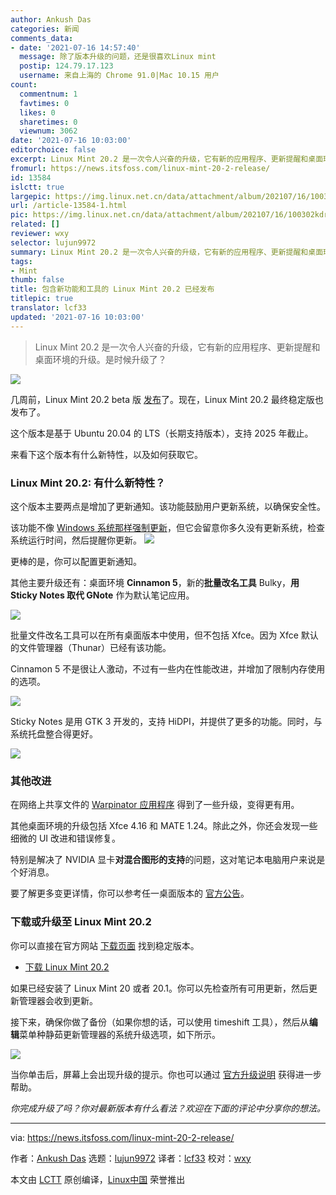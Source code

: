 ```yaml
---
author: Ankush Das
categories: 新闻
comments_data:
- date: '2021-07-16 14:57:40'
  message: 除了版本升级的问题，还是很喜欢Linux mint
  postip: 124.79.17.123
  username: 来自上海的 Chrome 91.0|Mac 10.15 用户
count:
  commentnum: 1
  favtimes: 0
  likes: 0
  sharetimes: 0
  viewnum: 3062
date: '2021-07-16 10:03:00'
editorchoice: false
excerpt: Linux Mint 20.2 是一次令人兴奋的升级，它有新的应用程序、更新提醒和桌面环境的升级。是时候升级了？
fromurl: https://news.itsfoss.com/linux-mint-20-2-release/
id: 13584
islctt: true
largepic: https://img.linux.net.cn/data/attachment/album/202107/16/100302kdrb94200g5y8gyy.jpg
url: /article-13584-1.html
pic: https://img.linux.net.cn/data/attachment/album/202107/16/100302kdrb94200g5y8gyy.jpg.thumb.jpg
related: []
reviewer: wxy
selector: lujun9972
summary: Linux Mint 20.2 是一次令人兴奋的升级，它有新的应用程序、更新提醒和桌面环境的升级。是时候升级了？
tags:
- Mint
thumb: false
title: 包含新功能和工具的 Linux Mint 20.2 已经发布
titlepic: true
translator: lcf33
updated: '2021-07-16 10:03:00'
---
```



> 
> Linux Mint 20.2 是一次令人兴奋的升级，它有新的应用程序、更新提醒和桌面环境的升级。是时候升级了？
> 
> 
> 


![](https://img.linux.net.cn/data/attachment/album/202107/16/100302kdrb94200g5y8gyy.jpg)


几周前，Linux Mint 20.2 beta 版 [发布](https://news.itsfoss.com/linux-mint-20-2-beta-release/)了。现在，Linux Mint 20.2 最终稳定版也发布了。


这个版本是基于 Ubuntu 20.04 的 LTS（长期支持版本），支持 2025 年截止。


来看下这个版本有什么新特性，以及如何获取它。


### Linux Mint 20.2: 有什么新特性？


这个版本主要两点是增加了更新通知。该功能鼓励用户更新系统，以确保安全性。


该功能不像 [Windows 系统那样强制更新](https://news.itsfoss.com/linux-mint-updates-notice/)，但它会留意你多久没有更新系统，检查系统运行时间，然后提醒你更新。 ![](https://img.linux.net.cn/data/attachment/album/202107/16/100303zbt58y2n4rr22z22.png)


更棒的是，你可以配置更新通知。


其他主要升级还有：桌面环境 **Cinnamon 5**，新的**批量改名工具** Bulky，**用 Sticky Notes 取代 GNote** 作为默认笔记应用。


![](https://img.linux.net.cn/data/attachment/album/202107/16/100304mvz7vvfct11ho5vv.png)


批量文件改名工具可以在所有桌面版本中使用，但不包括 Xfce。因为 Xfce 默认的文件管理器（Thunar）已经有该功能。


Cinnamon 5 不是很让人激动，不过有一些内在性能改进，并增加了限制内存使用的选项。


![](https://img.linux.net.cn/data/attachment/album/202107/16/100305h9cc19tc9w9dc9zw.png)


Sticky Notes 是用 GTK 3 开发的，支持 HiDPI，并提供了更多的功能。同时，与系统托盘整合得更好。


![](https://img.linux.net.cn/data/attachment/album/202107/16/100307ho746cmvfiwr6m5i.png)


### 其他改进


在网络上共享文件的 [Warpinator 应用程序](https://news.itsfoss.com/warpinator-android-app/) 得到了一些升级，变得更有用。


其他桌面环境的升级包括 Xfce 4.16 和 MATE 1.24。除此之外，你还会发现一些细微的 UI 改进和错误修复。


特别是解决了 NVIDIA 显卡**对混合图形的支持**的问题，这对笔记本电脑用户来说是个好消息。


要了解更多变更详情，你可以参考任一桌面版本的 [官方公告](https://blog.linuxmint.com/?p=4102)。


### 下载或升级至 Linux Mint 20.2


你可以直接在官方网站 [下载页面](https://linuxmint.com/download.php) 找到稳定版本。


* [下载 Linux Mint 20.2](https://linuxmint.com/download.php)


如果已经安装了 Linux Mint 20 或者 20.1。你可以先检查所有可用更新，然后更新管理器会收到更新。


接下来，确保你做了备份（如果你想的话，可以使用 timeshift 工具），然后从**编辑**菜单种静茹更新管理器的系统升级选项，如下所示。


![](https://img.linux.net.cn/data/attachment/album/202107/16/100308ldkd7an73nlpznpd.png)


当你单击后，屏幕上会出现升级的提示。你也可以通过 [官方升级说明](https://blog.linuxmint.com/?p=4111) 获得进一步帮助。


*你完成升级了吗？你对最新版本有什么看法？欢迎在下面的评论中分享你的想法。*




---


via: <https://news.itsfoss.com/linux-mint-20-2-release/>


作者：[Ankush Das](https://news.itsfoss.com/author/ankush/) 选题：[lujun9972](https://github.com/lujun9972) 译者：[lcf33](https://github.com/lcf33) 校对：[wxy](https://github.com/wxy)


本文由 [LCTT](https://github.com/LCTT/TranslateProject) 原创编译，[Linux中国](https://linux.cn/) 荣誉推出